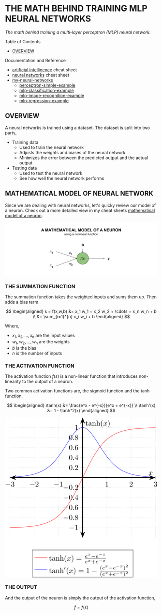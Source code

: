 # THE MATH BEHIND TRAINING MLP NEURAL NETWORKS

_The math behind training a multi-layer perceptron (MLP) neural network._

Table of Contents

* [OVERVIEW]()

Documentation and Reference

* [artificial intelligence](https://github.com/JeffDeCola/my-cheat-sheets/tree/master/software/development/software-architectures/artificial-intelligence/artificial-intelligence-cheat-sheet)
cheat sheet
* [neural networks](https://github.com/JeffDeCola/my-cheat-sheets/tree/master/software/development/software-architectures/artificial-intelligence/artificial-intelligence-cheat-sheet/neural-networks.md)
cheat sheet
* [my-neural-networks](https://github.com/JeffDeCola/my-neural-networks/tree/main)
  * [perceptron-simple-example](https://github.com/JeffDeCola/my-neural-networks/tree/main/perceptron-simple-example)
  * [mlp-classification-example](https://github.com/JeffDeCola/my-neural-networks/tree/main/mlp-classification-example)
  * [mlp-image-recognition-example](https://github.com/JeffDeCola/my-neural-networks/tree/main/mlp-regression-example)
  * [mlp-regression-example](https://github.com/JeffDeCola/my-neural-networks/tree/main/mlp-image-recognition-example)

## OVERVIEW

A neural networks is trained using a dataset. The dataset is split into two parts,

* Training data
  * Used to train the neural network
  * Adjusts the weights and biases of the neural network
  * Minimizes the error between the predicted output and the actual output
* Testing data
  * Used to test the neural network
  * See how well the neural network performs

## MATHEMATICAL MODEL OF NEURAL NETWORK

Since we are dealing with neural networks, let's quicky review our model of a neuron.
Check out a more detailed view in my cheat sheets
[mathematical model of a neuron](https://github.com/JeffDeCola/my-cheat-sheets/blob/master/software/development/software-architectures/artificial-intelligence/artificial-intelligence-cheat-sheet/neural-networks.md#mathematical-model-of-a-neuron).

![IMAGE training-multi-layer-perceptron-neural-network-model-neuron IMAGE](../../../../../docs/pics/training-multi-layer-perceptron-neural-network-model-neuron.svg)

### THE SUMMATION FUNCTION

The summation function takes the weighted inputs and sums them up.
Then adds a bias term.

$$
\begin{aligned}
s = f(x,w,b) &= x_1 w_1 + x_2 w_2 + \cdots + x_n w_n + b \\
&= \sum_{i=1}^{n} x_i w_i + b
\end{aligned}
$$

Where,

* $x_1, x_2, \ldots, x_n$ are the input values
* $w_1, w_2, \ldots, w_n$ are the weights
* $b$ is the bias
* $n$ is the number of inputs

### THE ACTIVATION FUNCTION

The activation function $f(s)$ is a non-linear function that introduces non-linearity
to the output of a neuron.

Two common activation functions are, the sigmoid function and the tanh function.

$$
\begin{aligned}
\tanh(x) &= \frac{e^x - e^{-x}}{e^x + e^{-x}} \\
\tanh'(x) &= 1 - \tanh^2(x)
\end{aligned}
$$

<p align="center">
    <img src="svgs/tanh-function.svg"
    align="middle"
</p>

### THE OUTPUT

And the output of the neuron is simply the output of the activation function,

$$
f = f(s)
$$

